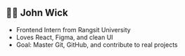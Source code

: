 ## 🙋‍♀️ John Wick

- Frontend Intern from Rangsit University
- Loves React, Figma, and clean UI
- Goal: Master Git, GitHub, and contribute to real projects


